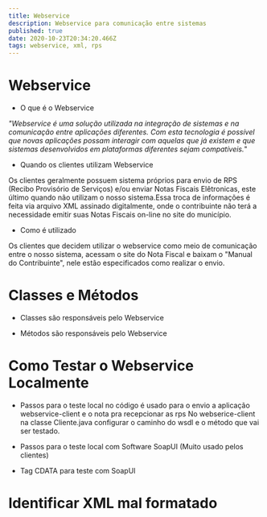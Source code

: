 ```yaml
---
title: Webservice
description: Webservice para comunicação entre sistemas
published: true
date: 2020-10-23T20:34:20.466Z
tags: webservice, xml, rps
---
```


# Webservice

*  O que é o Webservice

*"Webservice é uma solução utilizada na integração de sistemas e na comunicação entre aplicações diferentes. Com esta tecnologia é possível que novas aplicações possam interagir com aquelas que já existem e que sistemas desenvolvidos em plataformas diferentes sejam compatíveis.*" 

* Quando os clientes utilizam Webservice

Os clientes geralmente possuem sistema próprios para envio de RPS (Recibo Provisório de Serviços) e/ou enviar Notas Fiscais Elêtronicas, este último quando não utilizam o nosso sistema.Essa troca de informações é feita via arquivo XML assinado digitalmente, onde o contribuinte não terá a necessidade emitir suas Notas Fiscais on-line no site do município.

* Como é utilizado

Os clientes que decidem utilizar o webservice como meio de comunicação entre o nosso sistema, acessam o site do Nota Fiscal e baixam o "Manual do Contribuinte", nele estão especificados como realizar o envio.

# Classes e Métodos

* Classes são responsáveis pelo Webservice

* Métodos são responsáveis pelo Webservice

# Como Testar o Webservice Localmente

* Passos para o teste local no código
é usado para o envio a aplicação webservice-client e o nota pra recepcionar as rps
  No webserice-client na classe Cliente.java configurar o caminho do wsdl e o método que vai ser testado.
  
  

* Passos para o teste local com Software SoapUI (Muito usado pelos clientes)

* Tag CDATA para teste com SoapUI

# Identificar XML mal formatado





